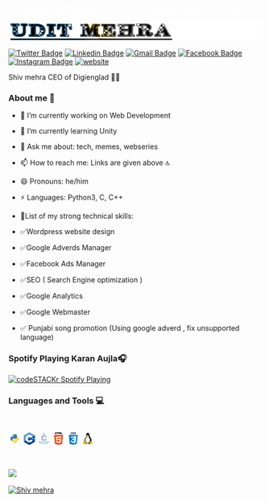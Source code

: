 ![Hello](Hello.gif)

![Name](udit-mehra.png)

[![Twitter Badge](https://img.shields.io/badge/-@shiv_mehra_13-1ca0f1?style=social&logo=twitter&logoColor=blue&link=https://twitter.com/shiv_mehra_13)](https://twitter.com/shiv_mehra_13) [![Linkedin Badge](https://img.shields.io/badge/-shiv_mehra-blue?style=social&logo=Linkedin&logoColor=blue&link=https://www.linkedin.com/in/shiv_mehra)](https://www.linkedin.com/in/shiv_mehra)
[![Gmail Badge](https://img.shields.io/badge/-shivmehra98880@gmail.com-c14438?style=social&logo=Gmail&logoColor=red&link=shivmehra98880@gmail.com)](mailto:shivmehra98880@gmail.com) [![Facebook Badge](https://img.shields.io/badge/-Shiv_mehra-4267b2?style=social&&logo=Facebook&logoColor=blue&link=https://www.facebook.com/shiv.mehra13)](https://www.facebook.com/shiv.mehra13) [![Instagram Badge](https://img.shields.io/badge/-@shiv.mehra-833ab4?style=social&logo=Instagram&logoColor=A14DAF&link=https://www.instagram.com/shivmehra1997)](https://www.instagram.com/shivmehra1997) [![website](https://img.shields.io/badge/Website-shiv-mehra.blogspot.com-2648ff?style=flat-square&logo=google-chrome)](https://shiv-mehra.blogspot.com)

Shiv mehra CEO of Digienglad 👨‍💻 

### About me :eyes:

- 🔭 I’m currently working on Web Development
- 🌱 I’m currently learning Unity
- 💬 Ask me about: tech, memes, webseries
- 📫 How to reach me: Links are given above 🔝
- 😄 Pronouns: he/him
-  ⚡ Languages: Python3, C, C++


- 🔭List of my strong technical skills:

- ✅Wordpress website design
- ✅Google Adverds Manager
- ✅Facebook Ads Manager
- ✅SEO ( Search Engine optimization )
- ✅Google Analytics
- ✅Google Webmaster
- ✅ Punjabi song promotion (Using google adverd , fix unsupported language)
### Spotify Playing Karan Aujla🎧

[<img src="https://now-playing-codestackr.vercel.app/api/spotify-playing" alt="codeSTACKr Spotify Playing" width="350" />](https://open.spotify.com/artist/4PULA4EFzYTrxYvOVlwpiQ)


### Languages and Tools :computer:
<br/><p align="left"><code><img height="25" src="https://raw.githubusercontent.com/github/explore/80688e429a7d4ef2fca1e82350fe8e3517d3494d/topics/python/python.png"></code>
<code><img height="25" src="https://raw.githubusercontent.com/github/explore/5c058a388828bb5fde0bcafd4bc867b5bb3f26f3/topics/cpp/cpp.png"></code>
<code><img height="25" src="https://raw.githubusercontent.com/github/explore/80688e429a7d4ef2fca1e82350fe8e3517d3494d/topics/c/c.png"></code>
<code><img height="25" src="https://raw.githubusercontent.com/github/explore/80688e429a7d4ef2fca1e82350fe8e3517d3494d/topics/html/html.png"></code>
<code><img height="25" src="https://raw.githubusercontent.com/github/explore/80688e429a7d4ef2fca1e82350fe8e3517d3494d/topics/css/css.png"></code>
<code><img height="25" src="https://raw.githubusercontent.com/github/explore/80688e429a7d4ef2fca1e82350fe8e3517d3494d/topics/linux/linux.png"></code></p>
<br/>

<img src="https://github-readme-stats.vercel.app/api?username=uditmehra631&&show_icons=true&title_color=ffffff&icon_color=bb2acf&text_color=daf7dc&bg_color=151515">

<!--
**imanishbarnwal/imanishbarnwal** is a ✨ _special_ ✨ repository because its `README.md` (this file) appears on your GitHub profile.

Here are some ideas to get you started:

- 🔭 I’m currently working on ...
- 🌱 I’m currently learning ...
- 👯 I’m looking to collaborate on ...
- 🤔 I’m looking for help with ...
- 💬 Ask me about ...
- 📫 How to reach me: ...
- 😄 Pronouns: ...
- ⚡ Fun fact: ...
-->
[![Shiv mehra](https://img.youtube.com/vi/WCTOzt66rR0/0.jpg)](https://www.youtube.com/watch?v=WCTOzt66rR0)

